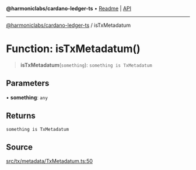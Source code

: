**@harmoniclabs/cardano-ledger-ts** • [Readme](../Introduction.md) \| [API](../globals.md)

***

[@harmoniclabs/cardano-ledger-ts](../Introduction.md) / isTxMetadatum

# Function: isTxMetadatum()

> **isTxMetadatum**(`something`): `something is TxMetadatum`

## Parameters

• **something**: `any`

## Returns

`something is TxMetadatum`

## Source

[src/tx/metadata/TxMetadatum.ts:50](https://github.com/HarmonicLabs/cardano-ledger-ts/blob/d1659b0/src/tx/metadata/TxMetadatum.ts#L50)
